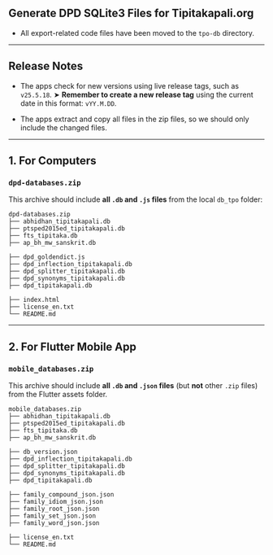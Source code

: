 ## Generate DPD SQLite3 Files for Tipitakapali.org

* All export-related code files have been moved to the `tpo-db` directory.

---

## Release Notes

* The apps check for new versions using live release tags, such as `v25.5.18`.
  ➤ **Remember to create a new release tag** using the current date in this format: `vYY.M.DD`.

* The apps extract and copy all files in the zip files, so we should only include the changed files.

---

## 1. For Computers

### `dpd-databases.zip`

This archive should include **all `.db` and `.js` files** from the local `db_tpo` folder:

```
dpd-databases.zip
├── abhidhan_tipitakapali.db
├── ptsped2015ed_tipitakapali.db
├── fts_tipitaka.db
├── ap_bh_mw_sanskrit.db

├── dpd_goldendict.js
├── dpd_inflection_tipitakapali.db
├── dpd_splitter_tipitakapali.db
├── dpd_synonyms_tipitakapali.db
├── dpd_tipitakapali.db

├── index.html
├── license_en.txt
└── README.md
```

---

## 2. For Flutter Mobile App

### `mobile_databases.zip`

This archive should include **all `.db` and `.json` files** (but **not** other `.zip` files) from the Flutter assets folder.

```
mobile_databases.zip
├── abhidhan_tipitakapali.db
├── ptsped2015ed_tipitakapali.db
├── fts_tipitaka.db
├── ap_bh_mw_sanskrit.db

├── db_version.json
├── dpd_inflection_tipitakapali.db
├── dpd_splitter_tipitakapali.db
├── dpd_synonyms_tipitakapali.db
├── dpd_tipitakapali.db

├── family_compound_json.json
├── family_idiom_json.json
├── family_root_json.json
├── family_set_json.json
├── family_word_json.json

├── license_en.txt
└── README.md
```


